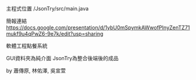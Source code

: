 主程式位置
/JsonTry/src/main.java

簡報連結
https://docs.google.com/presentation/d/1ybU0mSpymkAWwofPInyZenTZ71mukf9u4qPwZ6-9e7k/edit?usp=sharing

軟體工程點餐系統

GUI資料夾為純介面
JsonTry為整合後端後的成品

by 蕭傳原, 林佑澤, 吳宣萱
